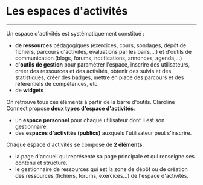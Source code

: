 # Les espaces d'activités
---


Un espace d'activités est systématiquement constitué :

* **de ressources** pédagogiques (exercices, cours, sondages, dépôt de fichiers, parcours d'activités, évaluations par les pairs,...) et d'outils de communication (blogs, forums, notifications, annonces, agenda,...)
* d'**outils de gestion** pour paramétrer l'espace, inscrire des utilisateurs, créer des ressources et des activités, obtenir des suivis et des statistiques, créer des badges, mettre en place des parcours et des référentiels de compétences, etc.
* de **widgets**

On retrouve tous ces éléments à partir de la barre d'outils.
Claroline Connect propose **deux types d'espace d'activités**:

* un **espace personnel** pour chaque utilisateur dont il est son gestionnaire.
* des **espaces d'activités (publics)** auxquels l'utilisateur peut s'inscrire.

Chaque espace d'activités se compose de **2 éléments**:

* la page d'accueil qui représente sa page principale et qui renseigne ses contenu et structure.
* le gestionnaire de ressources qui est la zone de dépôt ou de création des ressources (fichiers, forums, exercices...) de l'espace d'activités.

